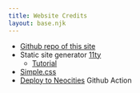 ```yaml
---
title: Website Credits
layout: base.njk
---
```


* [Github repo of this site](https://github.com/HotPocketHPE/writingwebsite)
* Static site generator [11ty](https://www.11ty.dev/)
    * [Tutorial](https://flamedfury.com/guides/11ty-homepage-neocities/)
* [Simple.css](https://simplecss.org/)
* [Deploy to Neocities](https://github.com/marketplace/actions/deploy-to-neocities) Github Action